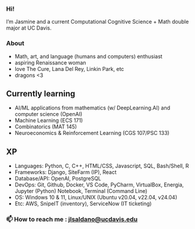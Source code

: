 ### Hi! 
I’m Jasmine and a current Computational Cognitive Science + Math double major at UC Davis. 

### About
- Math, art, and language (humans and computers) enthusiast
- aspiring Renaissance woman
- love The Cure, Lana Del Rey, Linkin Park, etc
- dragons <3

## Currently learning
- AI/ML applications from mathematics (w/ DeepLearning.AI) and computer science (OpenAI)
- Machine Learning (ECS 171)
- Combinatorics (MAT 145)
- Neuroeconomics & Reinforcement Learning (CGS 107/PSC 133)

## XP
- Languages: Python, C, C++, HTML/CSS, Javascript, SQL, Bash/Shell, R
- Frameworks: Django, SiteFarm (IP), React
- Database/API: OpenAI, PostgreSQL
- DevOps: Git, Github, Docker, VS Code, PyCharm, VirtualBox, Energia, Jupyter (Python) Notebook, Terminal (Command Line)
- OS: Windows 10 & 11, Linux/UNIX (Ubuntu v20.04, v22.04, v24.04)
- Etc: AWS, SnipeIT (inventory), ServiceNow (IT ticketing)

### 📫 How to reach me : jlsaldano@ucdavis.edu
